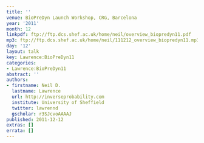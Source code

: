 ```yaml
---
title: ''
venue: BioPreDyn Launch Workshop, CRG, Barcelona
year: '2011'
month: 12
linkpdf: ftp://ftp.dcs.shef.ac.uk/home/neil/overview_biopredyn11.pdf
mp3: ftp://ftp.dcs.shef.ac.uk/home/neil/111212_overview_biopredyn11.mp3
day: '12'
layout: talk
key: Lawrence:BioPreDyn11
categories:
- Lawrence:BioPreDyn11
abstract: ''
authors:
- firstname: Neil D.
  lastname: Lawrence
  url: http://inverseprobability.com
  institute: University of Sheffield
  twitter: lawrennd
  gscholar: r3SJcvoAAAAJ
published: 2011-12-12
extras: []
errata: []
---
```

